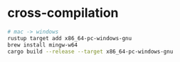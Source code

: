 # cross-compilation

```bash
# mac -> windows
rustup target add x86_64-pc-windows-gnu
brew install mingw-w64
cargo build --release --target x86_64-pc-windows-gnu
```
